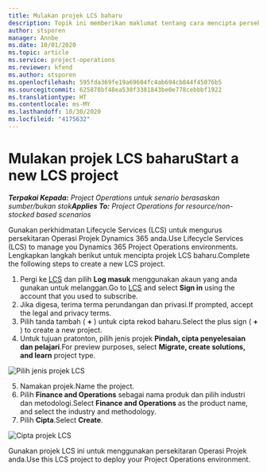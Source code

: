 ```yaml
---
title: Mulakan projek LCS baharu
description: Topik ini memberikan maklumat tentang cara mencipta persekitaran Operasi Projek baharu.
author: stsporen
manager: Annbe
ms.date: 10/01/2020
ms.topic: article
ms.service: project-operations
ms.reviewer: kfend
ms.author: stsporen
ms.openlocfilehash: 595fda369fe19a69604fc4ab694cb844f45076b5
ms.sourcegitcommit: 625878bf48ea530f3381843be0e778cebbbf1922
ms.translationtype: HT
ms.contentlocale: ms-MY
ms.lasthandoff: 10/30/2020
ms.locfileid: "4175632"
---
```

# <a name="start-a-new-lcs-project"></a><span data-ttu-id="27691-103">Mulakan projek LCS baharu</span><span class="sxs-lookup"><span data-stu-id="27691-103">Start a new LCS project</span></span>

<span data-ttu-id="27691-104">_**Terpakai Kepada:** Project Operations untuk senario berasaskan sumber/bukan stok_</span><span class="sxs-lookup"><span data-stu-id="27691-104">_**Applies To:** Project Operations for resource/non-stocked based scenarios_</span></span>

<span data-ttu-id="27691-105">Gunakan perkhidmatan Lifecycle Services (LCS) untuk mengurus persekitaran Operasi Projek Dynamics 365 anda.</span><span class="sxs-lookup"><span data-stu-id="27691-105">Use Lifecycle Services (LCS) to manage you Dynamics 365 Project Operations environments.</span></span> <span data-ttu-id="27691-106">Lengkapkan langkah berikut untuk mencipta projek LCS baharu.</span><span class="sxs-lookup"><span data-stu-id="27691-106">Complete the following steps to create a new LCS project.</span></span>

1. <span data-ttu-id="27691-107">Pergi ke [LCS](https://lcs.dynamics.com/Logon/Index) dan pilih **Log masuk** menggunakan akaun yang anda gunakan untuk melanggan.</span><span class="sxs-lookup"><span data-stu-id="27691-107">Go to [LCS](https://lcs.dynamics.com/Logon/Index) and select **Sign in** using the account that you used to subscribe.</span></span>
2. <span data-ttu-id="27691-108">Jika digesa, terima terma perundangan dan privasi.</span><span class="sxs-lookup"><span data-stu-id="27691-108">If prompted, accept the legal and privacy terms.</span></span>
3. <span data-ttu-id="27691-109">Pilih tanda tambah ( **+** ) untuk cipta rekod baharu.</span><span class="sxs-lookup"><span data-stu-id="27691-109">Select the plus sign ( **+** ) to create a new project.</span></span>
4. <span data-ttu-id="27691-110">Untuk tujuan pratonton, pilih jenis projek **Pindah, cipta penyelesaian dan pelajari**.</span><span class="sxs-lookup"><span data-stu-id="27691-110">For preview purposes, select **Migrate, create solutions, and learn** project type.</span></span>

  ![Pilih jenis projek LCS](./media/create-lcs-1.png)

5. <span data-ttu-id="27691-112">Namakan projek.</span><span class="sxs-lookup"><span data-stu-id="27691-112">Name the project.</span></span> 
6. <span data-ttu-id="27691-113">Pilih **Finance and Operations** sebagai nama produk dan pilih industri dan metodologi.</span><span class="sxs-lookup"><span data-stu-id="27691-113">Select **Finance and Operations** as the product name, and select the industry and methodology.</span></span> 
7. <span data-ttu-id="27691-114">Pilih **Cipta**.</span><span class="sxs-lookup"><span data-stu-id="27691-114">Select **Create**.</span></span>

![Cipta projek LCS](./media/create-lcs-2.png)

<span data-ttu-id="27691-116">Gunakan projek LCS ini untuk menggunakan persekitaran Operasi Projek anda.</span><span class="sxs-lookup"><span data-stu-id="27691-116">Use this LCS project to deploy your Project Operations environment.</span></span>

